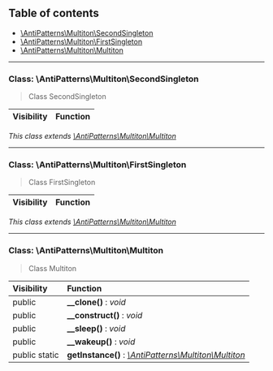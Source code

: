 ## Table of contents

- [\AntiPatterns\Multiton\SecondSingleton](#class-antipatternsmultitonsecondsingleton)
- [\AntiPatterns\Multiton\FirstSingleton](#class-antipatternsmultitonfirstsingleton)
- [\AntiPatterns\Multiton\Multiton](#class-antipatternsmultitonmultiton)

<hr />

### Class: \AntiPatterns\Multiton\SecondSingleton

> Class SecondSingleton

| Visibility | Function |
|:-----------|:---------|

*This class extends [\AntiPatterns\Multiton\Multiton](#class-antipatternsmultitonmultiton)*

<hr />

### Class: \AntiPatterns\Multiton\FirstSingleton

> Class FirstSingleton

| Visibility | Function |
|:-----------|:---------|

*This class extends [\AntiPatterns\Multiton\Multiton](#class-antipatternsmultitonmultiton)*

<hr />

### Class: \AntiPatterns\Multiton\Multiton

> Class Multiton

| Visibility | Function |
|:-----------|:---------|
| public | <strong>__clone()</strong> : <em>void</em> |
| public | <strong>__construct()</strong> : <em>void</em> |
| public | <strong>__sleep()</strong> : <em>void</em> |
| public | <strong>__wakeup()</strong> : <em>void</em> |
| public static | <strong>getInstance()</strong> : <em>[\AntiPatterns\Multiton\Multiton](#class-antipatternsmultitonmultiton)</em> |

